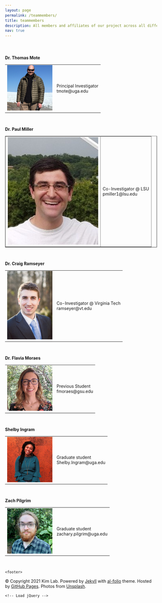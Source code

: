 ```yaml
---
layout: page
permalink: /teammembers/
title: teammembers
description: All members and affiliates of our project across all different universities and institutions
nav: true
---
```

</header>


  <header class="post-header">
    <h1 class="post-title"></h1>
    <h5 class="post-description"></h5>
  </header>

  <article class="post-content members clearfix">
    <table cellspacing="0" cellpadding="0">
<tr>
<p><strong>Dr. Thomas Mote</strong></p>
</tr>
<tr>
<td width="150">
  <img src="../assets/img/Mote.png" width="150" />
</td>
<td>
  Principal Investigator
  <br />tmote@uga.edu
</td></tr>
</table>
<p><br /></p>
<table border="1" cellspacing="0" cellpadding="10">
<tr border="0">
<p><strong>Dr. Paul Miller</strong></p>
</tr>
<tr border="0">
<td width="300">
<img src="../assets/img/paul_miller1.jpg" width="300" />
</td>
<td>
  Co-Investigator @ LSU
  <br />pmiller1@lsu.edu
</td>
</tr>
</table>
<p><br /></p>
<table border="0" cellspacing="0" cellpadding="0">
<tr border="0">
<p><strong>Dr. Craig Ramseyer</strong></p>
</tr>
<tr border="0">
<td width="150">
<img src="../assets/img/ramseyer.jpg" width="150" />
</td>
<td>
  Co-Investigator @ Virginia Tech
  <br />ramseyer@vt.edu
</td>
</tr>
</table>
<p><br /></p>
<table border="0" cellspacing="0" cellpadding="0">
<tr border="0">
<p><strong>Dr. Flavia Moraes</strong></p>                                                                                                                                                                 
</tr>
<tr border="0">
<td width="150">
  <img src="../assets/img/Flavia-Moraes-300x300.jpg" width="150" />
</td>
<td>
  Previous Student                                                                                                                                                                          
  <br />fmoraes@gsu.edu                                                                                                                                                                          
</td>
</tr>
</table>
<p><br /></p>
<table border="0" cellspacing="0" cellpadding="0">
<tr border="0">
<p><strong>Shelby Ingram</strong></p>                                                                                                                                                                 
</tr>
<tr border="0">
<td width="150">
  <img src="../assets/img/Shelby Ingram.jpeg" width="150" />
</td>
<td>
  Graduate student
  <br />Shelby.Ingram@uga.edu
</td>
</tr>
</table>
<p><br /></p>
<table border="0" cellspacing="0" cellpadding="0">
<tr border="0">
<p><strong>Zach Pilgrim</strong></p>
</tr>
<tr border="0">
<td width="150">
  <img src="../assets/img/Pilgrim.jpg" width="150" />
</td>
<td>
  Graduate student
  <br />zachary.pilgrim@uga.edu
</td>
</tr>
</table>
<p><br /></p>
<table border="0" cellspacing="0" cellpadding="0">
<tr border="0"> 


    <footer>

  <div class="wrapper">
    &copy; Copyright 2021 Kim Lab.
    Powered by <a href="http://jekyllrb.com/" target="_blank">Jekyll</a> with <a href="https://github.com/alshedivat/al-folio">al-folio</a> theme. Hosted by <a href="https://pages.github.com/" target="_blank">GitHub Pages</a>. Photos from <a href="https://unsplash.com" target="_blank">Unsplash</a>.

    
  </div>

</footer>


    <!-- Load jQuery -->
<script src="//code.jquery.com/jquery-1.12.4.min.js"></script>

<!-- Load Common JS -->
<script src="/assets/js/common.js"></script>


<!-- Load KaTeX -->
<link rel="stylesheet" href="//cdnjs.cloudflare.com/ajax/libs/KaTeX/0.9.0/katex.min.css">
<script src="//cdnjs.cloudflare.com/ajax/libs/KaTeX/0.9.0/katex.min.js"></script>
<script src="/assets/js/katex.js"></script>




<!-- Include custom icon fonts -->
<link rel="stylesheet" href="/assets/css/fontawesome-all.min.css">
<link rel="stylesheet" href="/assets/css/academicons.min.css">

<!-- Google Analytics -->
<script>
(function(i,s,o,g,r,a,m){i['GoogleAnalyticsObject']=r;i[r]=i[r]||function(){
(i[r].q=i[r].q||[]).push(arguments)},i[r].l=1*new Date();a=s.createElement(o),
m=s.getElementsByTagName(o)[0];a.async=1;a.src=g;m.parentNode.insertBefore(a,m)
})(window,document,'script','//www.google-analytics.com/analytics.js','ga');

ga('create', 'UA-XXXXXXXXX', 'auto');
ga('send', 'pageview');
</script>